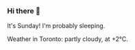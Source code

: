 ### Hi there :wave:

It's Sunday! I'm probably sleeping.

Weather in Toronto: partly cloudy, at +2°C.
